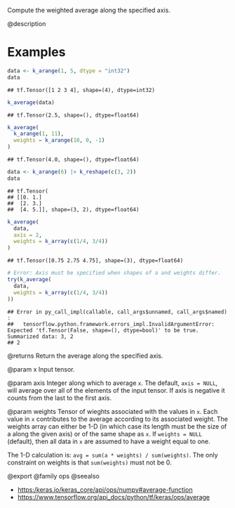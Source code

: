 Compute the weighted average along the specified axis.

@description

# Examples

```r
data <- k_arange(1, 5, dtype = "int32")
data
```

```
## tf.Tensor([1 2 3 4], shape=(4), dtype=int32)
```

```r
k_average(data)
```

```
## tf.Tensor(2.5, shape=(), dtype=float64)
```

```r
k_average(
  k_arange(1, 11),
  weights = k_arange(10, 0, -1)
)
```

```
## tf.Tensor(4.0, shape=(), dtype=float64)
```

```r
data <- k_arange(6) |> k_reshape(c(3, 2))
data
```

```
## tf.Tensor(
## [[0. 1.]
##  [2. 3.]
##  [4. 5.]], shape=(3, 2), dtype=float64)
```

```r
k_average(
  data,
  axis = 2,
  weights = k_array(c(1/4, 3/4))
)
```

```
## tf.Tensor([0.75 2.75 4.75], shape=(3), dtype=float64)
```

```r
# Error: Axis must be specified when shapes of a and weights differ.
try(k_average(
  data,
  weights = k_array(c(1/4, 3/4))
))
```

```
## Error in py_call_impl(callable, call_args$unnamed, call_args$named) :
##   tensorflow.python.framework.errors_impl.InvalidArgumentError: Expected 'tf.Tensor(False, shape=(), dtype=bool)' to be true. Summarized data: 3, 2
## 2
```

@returns
Return the average along the specified axis.

@param x
Input tensor.

@param axis
Integer along which to average `x`. The default, `axis = NULL`,
will average over all of the elements of the input tensor. If axis
is negative it counts from the last to the first axis.

@param weights
Tensor of wieghts associated with the values in `x`. Each
value in `x` contributes to the average according to its
associated weight. The weights array can either be 1-D (in which
case its length must be the size of a along the given axis) or of
the same shape as `x`. If `weights = NULL` (default), then all data
in `x` are assumed to have a weight equal to one.

The 1-D calculation is: `avg = sum(a * weights) / sum(weights)`.
The only constraint on weights is that `sum(weights)` must not be 0.

@export
@family ops
@seealso
+ <https:/keras.io/keras_core/api/ops/numpy#average-function>
+ <https://www.tensorflow.org/api_docs/python/tf/keras/ops/average>
